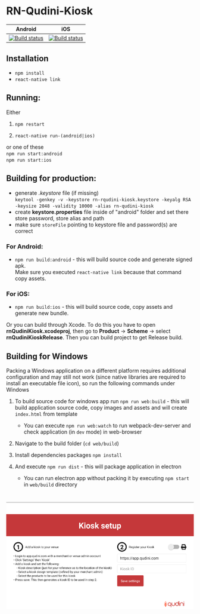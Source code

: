# RN-Qudini-Kiosk

|Android | iOS |
|--------|-----|
|[![Build status](https://build.appcenter.ms/v0.1/apps/921de61e-243a-4925-8252-87e82600663c/branches/develop/badge)](https://appcenter.ms)|[![Build status](https://build.appcenter.ms/v0.1/apps/dcf7d02d-4fb2-4ad1-82ec-b21ecae9e62c/branches/develop/badge)](https://appcenter.ms)|

## Installation
* `npm install`
* `react-native link`

## Running:
Either  

1. `npm restart`  

2. `react-native run-(android|ios)`

or one of these  
`npm run start:android`  
`npm run start:ios`

## Building for production:

* generate _.keystore_ file (if missing)  
`keytool -genkey -v -keystore rn-rqudini-kiosk.keystore -keyalg RSA -keysize 2048 -validity 10000 -alias rn-qudini-kiosk`
* create __keystore.properties__ file inside of "android" folder and set there store password, store alias and path
* make sure `storeFile` pointing to keystore file and password(s) are correct

### For __Android__:
* `npm run build:android` - this will build source code and generate signed apk.  
Make sure you executed `react-native link` because that command copy assets.
### For __iOS__:
* `npm run build:ios` - this will build source code, copy assets and generate new bundle.  

Or you can build through Xcode. To do this you have to open **rnQudiniKiosk.xcodeproj**, then go to **Product** -> **Scheme** -> select **rnQudiniKioskRelease**. Then you can build project to get Release build.

## Building for Windows

Packing a Windows application on a different platform requires additional configuration and may still not work (since native libraries are required to install an executable file icon), so run the following commands under Windows

1. To build source code for windows app run `npm run web:build` - this will build application source code, copy images and assets and will create `index.html` from template  
    - You can execute `npm run web:watch` to run webpack-dev-server and check application (in `dev` mode) in web-browser

2. Navigate to the build folder (`cd web/build`)  

3. Install dependencies packages `npm install`  

4. And execute `npm run dist` - this will package application in electron  
    - You can run electron app without packing it by executing `npm start` in `web/build` directory

#
![](images/KioskSetup.png)

